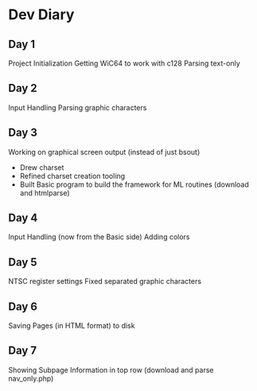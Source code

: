 # Dev Diary

## Day 1
Project Initialization
Getting WiC64 to work with c128
Parsing text-only

## Day 2
Input Handling
Parsing graphic characters

## Day 3
Working on graphical screen output (instead of just bsout)
- Drew charset
- Refined charset creation tooling
- Built Basic program to build the framework for ML routines (download and htmlparse)

## Day 4
Input Handling (now from the Basic side)
Adding colors

## Day 5
NTSC register settings
Fixed separated graphic characters

## Day 6
Saving Pages (in HTML format) to disk

## Day 7
Showing Subpage Information in top row (download and parse nav_only.php)